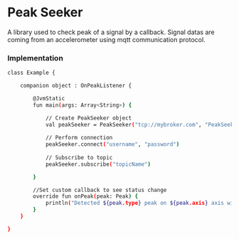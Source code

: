 # Peak Seeker
A library used to check peak of a signal by a callback. Signal datas are coming from an accelerometer using mqtt communication protocol.

### Implementation
```sh
class Example {

    companion object : OnPeakListener {

        @JvmStatic
        fun main(args: Array<String>) {

            // Create PeakSeeker object
            val peakSeeker = PeakSeeker("tcp://mybroker.com", "PeakSeekerClientName")
            
            // Perform connection
            peakSeeker.connect("username", "password")
            
            // Subscribe to topic
            peakSeeker.subscribe("topicName")

        }

        //Set custom callback to see status change
        override fun onPeak(peak: Peak) {
            println("Detected ${peak.type} peak on ${peak.axis} axis with value: ${peak.value}")
        }
    }

}
```